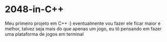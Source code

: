 # 2048-in-C++

Meu primeiro projeto em C++ :)
eventualmente vou fazer ele ficar maior e melhor, talvez seja mais do que apenas um jogo, eu tô pensando em fazer uma plataforma de jogos em terminal
